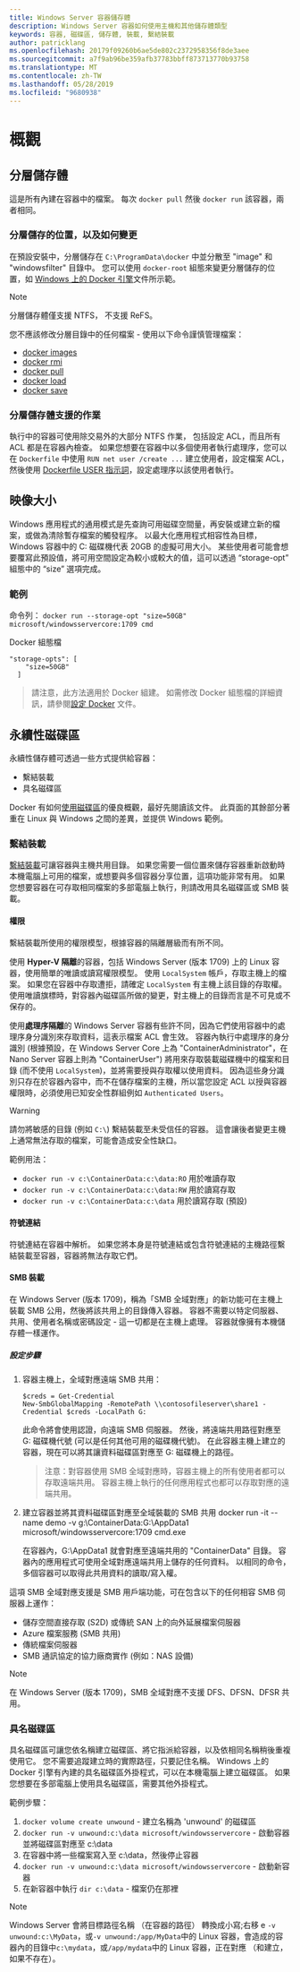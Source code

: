 ```yaml
---
title: Windows Server 容器儲存體
description: Windows Server 容器如何使用主機和其他儲存體類型
keywords: 容器, 磁碟區, 儲存體, 裝載, 繫結裝載
author: patricklang
ms.openlocfilehash: 20179f09260b6ae5de802c2372958356f8de3aee
ms.sourcegitcommit: a7f9ab96be359afb37783bbff873713770b93758
ms.translationtype: MT
ms.contentlocale: zh-TW
ms.lasthandoff: 05/28/2019
ms.locfileid: "9680938"
---
```

# <a name="overview"></a>概觀

<!-- Great diagram would be great! -->


## <a name="layer-storage"></a>分層儲存體

這是所有內建在容器中的檔案。 每次 `docker pull` 然後 `docker run` 該容器，兩者相同。


### <a name="where-layers-are-stored-and-how-to-change-it"></a>分層儲存的位置，以及如何變更

在預設安裝中，分層儲存在 `C:\ProgramData\docker` 中並分散至 "image" 和 "windowsfilter" 目錄中。 您可以使用 `docker-root` 組態來變更分層儲存的位置，如 [Windows 上的 Docker 引擎](../manage-docker/configure-docker-daemon.md)文件所示範。

> [!NOTE]
> 分層儲存體僅支援 NTFS， 不支援 ReFS。

您不應該修改分層目錄中的任何檔案 - 使用以下命令謹慎管理檔案：

- [docker images](https://docs.docker.com/engine/reference/commandline/images/)
- [docker rmi](https://docs.docker.com/engine/reference/commandline/rmi/)
- [docker pull](https://docs.docker.com/engine/reference/commandline/pull/)
- [docker load](https://docs.docker.com/engine/reference/commandline/load/)
- [docker save](https://docs.docker.com/engine/reference/commandline/save/)

### <a name="supported-operations-in-layer-storage"></a>分層儲存體支援的作業

執行中的容器可使用除交易外的大部分 NTFS 作業， 包括設定 ACL，而且所有 ACL 都是在容器內檢查。 如果您想要在容器中以多個使用者執行處理序，您可以在 `Dockerfile` 中使用 `RUN net user /create ...` 建立使用者，設定檔案 ACL，然後使用 [Dockerfile USER 指示詞](https://docs.docker.com/engine/reference/builder/#user)，設定處理序以該使用者執行。


##  <a name="image-size"></a>映像大小
Windows 應用程式的通用模式是先查詢可用磁碟空間量，再安裝或建立新的檔案，或做為清除暫存檔案的觸發程序。  以最大化應用程式相容性為目標，Windows 容器中的 C: 磁碟機代表 20GB 的虛擬可用大小。  某些使用者可能會想要覆寫此預設值，將可用空間設定為較小或較大的值，這可以透過 “storage-opt” 組態中的 “size” 選項完成。

### <a name="examples"></a>範例
命令列： `docker run --storage-opt "size=50GB" microsoft/windowsservercore:1709 cmd`

Docker 組態檔
```
"storage-opts": [
    "size=50GB"
  ]
```
> 請注意，此方法適用於 Docker 組建。
如需修改 Docker 組態檔的詳細資訊，請參閱[設定 Docker](https://docs.microsoft.com/virtualization/windowscontainers/manage-docker/configure-docker-daemon#configure-docker-with-configuration-file) 文件。


## <a name="persistent-volumes"></a>永續性磁碟區

永續性儲存體可透過一些方式提供給容器：

- 繫結裝載
- 具名磁碟區

Docker 有如何[使用磁碟區](https://docs.docker.com/engine/admin/volumes/volumes/)的優良概觀，最好先閱讀該文件。 此頁面的其餘部分著重在 Linux 與 Windows 之間的差異，並提供 Windows 範例。


### <a name="bind-mounts"></a>繫結裝載

[繫結裝載](https://docs.docker.com/engine/admin/volumes/bind-mounts/)可讓容器與主機共用目錄。 如果您需要一個位置來儲存容器重新啟動時本機電腦上可用的檔案，或想要與多個容器分享位置，這項功能非常有用。 如果您想要容器在可存取相同檔案的多部電腦上執行，則請改用具名磁碟區或 SMB 裝載。

#### <a name="permissions"></a>權限

繫結裝載所使用的權限模型，根據容器的隔離層級而有所不同。

使用 **Hyper-V 隔離**的容器，包括 Windows Server (版本 1709) 上的 Linux 容器，使用簡單的唯讀或讀寫權限模型。
使用 `LocalSystem` 帳戶，存取主機上的檔案。 如果您在容器中存取遭拒，請確定 `LocalSystem` 有主機上該目錄的存取權。
使用唯讀旗標時，對容器內磁碟區所做的變更，對主機上的目錄而言是不可見或不保存的。

使用**處理序隔離**的 Windows Server 容器有些許不同，因為它們使用容器中的處理序身分識別來存取資料，這表示檔案 ACL 會生效。
容器內執行中處理序的身分識別 (根據預設，在 Windows Server Core 上為 "ContainerAdministrator"，在 Nano Server 容器上則為 "ContainerUser") 將用來存取裝載磁碟機中的檔案和目錄 (而不使用 `LocalSystem`)，並將需要授與存取權以使用資料。
因為這些身分識別只存在於容器內容中，而不在儲存檔案的主機，所以當您設定 ACL 以授與容器權限時，必須使用已知安全性群組例如 `Authenticated Users`。

> [!WARNING]
> 請勿將敏感的目錄 (例如 `C:\`) 繫結裝載至未受信任的容器。 這會讓後者變更主機上通常無法存取的檔案，可能會造成安全性缺口。

範例用法： 

- `docker run -v c:\ContainerData:c:\data:RO` 用於唯讀存取
- `docker run -v c:\ContainerData:c:\data:RW` 用於讀寫存取
- `docker run -v c:\ContainerData:c:\data` 用於讀寫存取 (預設)

#### <a name="symlinks"></a>符號連結

符號連結在容器中解析。 如果您將本身是符號連結或包含符號連結的主機路徑繫結裝載至容器，容器將無法存取它們。

#### <a name="smb-mounts"></a>SMB 裝載

在 Windows Server (版本 1709)，稱為「SMB 全域對應」的新功能可在主機上裝載 SMB 公用，然後將該共用上的目錄傳入容器。 容器不需要以特定伺服器、共用、使用者名稱或密碼設定 - 這一切都是在主機上處理。 容器就像擁有本機儲存體一樣運作。

##### <a name="configuration-steps"></a>設定步驟

1. 容器主機上，全域對應遠端 SMB 共用：
    ```
    $creds = Get-Credential
    New-SmbGlobalMapping -RemotePath \\contosofileserver\share1 -Credential $creds -LocalPath G:
    ```
    此命令將會使用認證，向遠端 SMB 伺服器。 然後，將遠端共用路徑對應至 G: 磁碟機代號 (可以是任何其他可用的磁碟機代號)。 在此容器主機上建立的容器，現在可以將其讓資料磁碟區對應至 G: 磁碟機上的路徑。

    > 注意：對容器使用 SMB 全域對應時，容器主機上的所有使用者都可以存取遠端共用。 容器主機上執行的任何應用程式也都可以存取對應的遠端共用。

2. 建立容器並將其資料磁碟區對應至全域裝載的 SMB 共用  docker run -it --name demo -v g:\ContainerData:G:\AppData1 microsoft/windowsservercore:1709 cmd.exe

    在容器內，G:\AppData1 就會對應至遠端共用的 "ContainerData" 目錄。 容器內的應用程式可使用全域對應遠端共用上儲存的任何資料。 以相同的命令，多個容器可以取得此共用資料的讀取/寫入權。

這項 SMB 全域對應支援是 SMB 用戶端功能，可在包含以下的任何相容 SMB 伺服器上運作：

- 儲存空間直接存取 (S2D) 或傳統 SAN 上的向外延展檔案伺服器
- Azure 檔案服務 (SMB 共用)
- 傳統檔案伺服器
- SMB 通訊協定的協力廠商實作 (例如：NAS 設備)

> [!NOTE]
> 在 Windows Server (版本 1709)，SMB 全域對應不支援 DFS、DFSN、DFSR 共用。

### <a name="named-volumes"></a>具名磁碟區

具名磁碟區可讓您依名稱建立磁碟區、將它指派給容器，以及依相同名稱稍後重複使用它。 您不需要追蹤建立時的實際路徑，只要記住名稱。 Windows 上的 Docker 引擎有內建的具名磁碟區外掛程式，可以在本機電腦上建立磁碟區。 如果您想要在多部電腦上使用具名磁碟區，需要其他外掛程式。

範例步驟：

1. `docker volume create unwound` - 建立名稱為 'unwound' 的磁碟區
2. `docker run -v unwound:c:\data microsoft/windowsservercore` - 啟動容器並將磁碟區對應至 c:\data
3. 在容器中將一些檔案寫入至 c:\data，然後停止容器
4. `docker run -v unwound:c:\data microsoft/windowsservercore` - 啟動新容器
5. 在新容器中執行 `dir c:\data` - 檔案仍在那裡

> [!NOTE]
> Windows Server 會將目標路徑名稱 （在容器的路徑） 轉換成小寫;右移 e `-v unwound:c:\MyData`，或`-v unwound:/app/MyData`中的 Linux 容器，會造成的容器內的目錄中`c:\mydata`，或`/app/mydata`中的 Linux 容器，正在對應 （和建立，如果不存在）。
